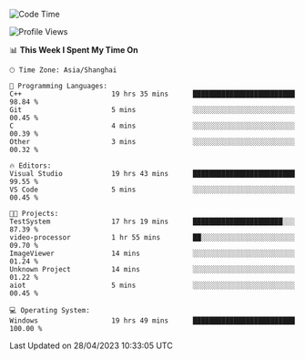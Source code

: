 <!--START_SECTION:waka-->
![Code Time](http://img.shields.io/badge/Code%20Time-897%20hrs%202%20mins-blue)

![Profile Views](http://img.shields.io/badge/Profile%20Views-3-blue)

📊 **This Week I Spent My Time On** 

```text
🕑︎ Time Zone: Asia/Shanghai

💬 Programming Languages: 
C++                      19 hrs 35 mins      █████████████████████████   98.84 % 
Git                      5 mins              ░░░░░░░░░░░░░░░░░░░░░░░░░   00.45 % 
C                        4 mins              ░░░░░░░░░░░░░░░░░░░░░░░░░   00.39 % 
Other                    3 mins              ░░░░░░░░░░░░░░░░░░░░░░░░░   00.32 % 

🔥 Editors: 
Visual Studio            19 hrs 43 mins      █████████████████████████   99.55 % 
VS Code                  5 mins              ░░░░░░░░░░░░░░░░░░░░░░░░░   00.45 % 

🐱‍💻 Projects: 
TestSystem               17 hrs 19 mins      ██████████████████████░░░   87.39 % 
video-processor          1 hr 55 mins        ██░░░░░░░░░░░░░░░░░░░░░░░   09.70 % 
ImageViewer              14 mins             ░░░░░░░░░░░░░░░░░░░░░░░░░   01.24 % 
Unknown Project          14 mins             ░░░░░░░░░░░░░░░░░░░░░░░░░   01.22 % 
aiot                     5 mins              ░░░░░░░░░░░░░░░░░░░░░░░░░   00.45 % 

💻 Operating System: 
Windows                  19 hrs 49 mins      █████████████████████████   100.00 % 
```


 Last Updated on 28/04/2023 10:33:05 UTC
<!--END_SECTION:waka-->